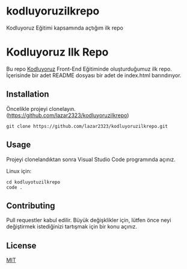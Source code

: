# kodluyoruzilkrepo
Kodluyoruz Eğitimi kapsamında açtığım ilk repo


# Kodluyoruz Ilk Repo

Bu repo [Kodluyoruz](https://kodluyoruz.org) Front-End Eğitiminde oluşturduğumuz ilk repo. İçerisinde bir adet README dosyası bir adet de index.html barındırıyor.

## Installation

Öncelikle projeyi clonelayın. (https://github.com/lazar2323/kodluyoruzilkrepo)

```
git clone https://github.com/lazar2323/kodluyoruzilkrepo.git
```

## Usage

Projeyi clonelandıktan sonra Visual Studio Code programında açınız.

Linux için:

```
cd kodluyotuzilkrepo
code .
```

## Contributing

Pull requestler kabul edilir. Büyük değişklikler için, lütfen önce neyi değiştirmek istediğinizi tartışmak için bir konu açınız.

## License

[MIT](https://choosealicense.com/licenses/mit/)
